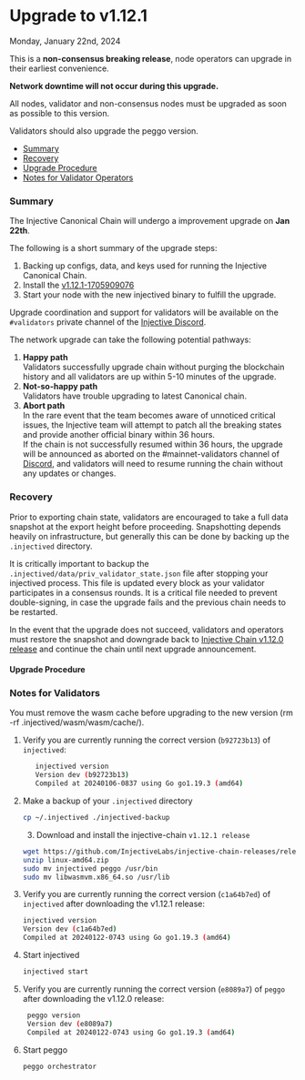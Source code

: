 # Upgrade to v1.12.1

Monday, January 22nd, 2024

This is a **non-consensus breaking release**, node operators can upgrade in their earliest convenience.

**Network downtime will not occur during this upgrade.**

All nodes, validator and non-consensus nodes must be upgraded as soon as possible to this version.

Validators should also upgrade the peggo version.

* [Summary](#summary)
* [Recovery](#recovery)
* [Upgrade Procedure](#upgrade-procedure)
* [Notes for Validator Operators](#notes-for-validators)

### Summary

The Injective Canonical Chain will undergo a improvement upgrade on **Jan 22th**.

The following is a short summary of the upgrade steps:

1. Backing up configs, data, and keys used for running the Injective Canonical Chain.
2. Install the [v1.12.1-1705909076](https://github.com/InjectiveLabs/injective-chain-releases/releases/tag/v1.12.1-1705909076)
3. Start your node with the new injectived binary to fulfill the upgrade.

Upgrade coordination and support for validators will be available on the `#validators` private channel of the [Injective Discord](https://discord.gg/injective).

The network upgrade can take the following potential pathways:

1. **Happy path**\
   Validators successfully upgrade chain without purging the blockchain history and all validators are up within 5-10 minutes of the upgrade.
2. **Not-so-happy path**\
   Validators have trouble upgrading to latest Canonical chain.
3. **Abort path**\
   In the rare event that the team becomes aware of unnoticed critical issues, the Injective team will attempt to patch all the breaking states and provide another official binary within 36 hours.\
   If the chain is not successfully resumed within 36 hours, the upgrade will be announced as aborted on the #mainnet-validators channel of [Discord](https://discord.gg/injective), and validators will need to resume running the chain without any updates or changes.

### Recovery

Prior to exporting chain state, validators are encouraged to take a full data snapshot at the export height before proceeding. Snapshotting depends heavily on infrastructure, but generally this can be done by backing up the `.injectived` directory.

It is critically important to backup the `.injectived/data/priv_validator_state.json` file after stopping your injectived process. This file is updated every block as your validator participates in a consensus rounds. It is a critical file needed to prevent double-signing, in case the upgrade fails and the previous chain needs to be restarted.

In the event that the upgrade does not succeed, validators and operators must restore the snapshot and downgrade back to [Injective Chain v1.12.0 release](https://github.com/InjectiveLabs/injective-chain-releases/releases/v1.12.0-1704530206) and continue the chain until next upgrade announcement.

#### Upgrade Procedure

### Notes for Validators

You must remove the wasm cache before upgrading to the new version (rm -rf .injectived/wasm/wasm/cache/).

1.  Verify you are currently running the correct version (`b92723b13`) of `injectived`:

    ```bash
       injectived version
       Version dev (b92723b13)
       Compiled at 20240106-0837 using Go go1.19.3 (amd64)
    ```
2.  Make a backup of your `.injectived` directory

    ```bash
    cp ~/.injectived ./injectived-backup
    ```

    3. Download and install the injective-chain `v1.12.1 release`

    ```bash
    wget https://github.com/InjectiveLabs/injective-chain-releases/releases/download/v1.12.1-1705909076/linux-amd64.zip
    unzip linux-amd64.zip
    sudo mv injectived peggo /usr/bin
    sudo mv libwasmvm.x86_64.so /usr/lib
    ```
3.  Verify you are currently running the correct version (`c1a64b7ed`) of `injectived` after downloading the v1.12.1 release:

    ```bash
    injectived version
    Version dev (c1a64b7ed)
    Compiled at 20240122-0743 using Go go1.19.3 (amd64)
    ```
4.  Start injectived

    ```bash
    injectived start
    ```
5.  Verify you are currently running the correct version (`e8089a7`) of `peggo` after downloading the v1.12.0 release:

    ```bash
     peggo version
     Version dev (e8089a7)
     Compiled at 20240122-0743 using Go go1.19.3 (amd64)
    ```
6.  Start peggo

    ```bash
    peggo orchestrator
    ```
